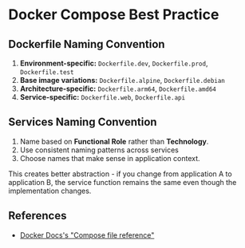 # Docker Compose Best Practice

<!-- tl;dr starts -->

<!-- tl;dr ends -->

## Dockerfile Naming Convention

1. **Environment-specific:** `Dockerfile.dev`, `Dockerfile.prod`, `Dockerfile.test`
2. **Base image variations:** `Dockerfile.alpine`, `Dockerfile.debian`
3. **Architecture-specific:** `Dockerfile.arm64`, `Dockerfile.amd64`
4. **Service-specific:** `Dockerfile.web`, `Dockerfile.api`

## Services Naming Convention

1. Name based on **Functional Role** rather than **Technology**.
2. Use consistent naming patterns across services
3. Choose names that make sense in application context.

This creates better abstraction - if you change from application A to application B, the service function remains the same even though the implementation changes.

## References

- [Docker Docs's "Compose file reference"](https://docs.docker.com/reference/compose-file/)
